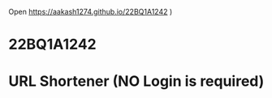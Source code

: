 
Open https://aakash1274.github.io/22BQ1A1242
)
# 22BQ1A1242
# URL Shortener (NO Login is required)

